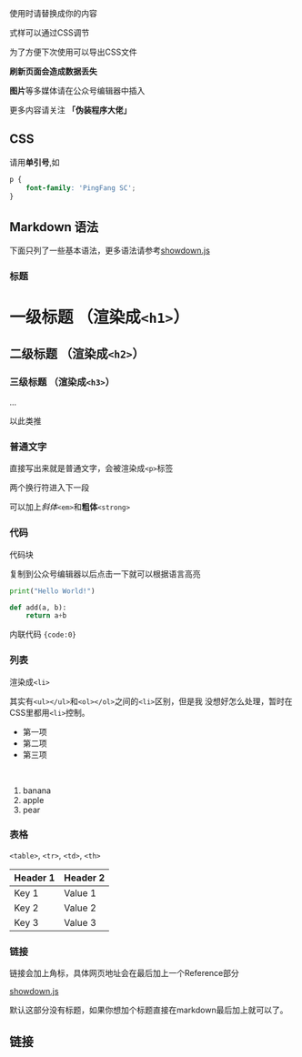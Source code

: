 使用时请替换成你的内容

式样可以通过CSS调节

为了方便下次使用可以导出CSS文件

**刷新页面会造成数据丢失**

**图片**等多媒体请在公众号编辑器中插入

更多内容请关注 **「伪装程序大佬」**

## CSS
请用**单引号**,如
```css
p {
    font-family: 'PingFang SC';
}

```

## Markdown 语法
下面只列了一些基本语法，更多语法请参考[showdown.js](https://github.com/showdownjs/showdown)

### 标题


# 一级标题 （渲染成`<h1>`）
## 二级标题 （渲染成`<h2>`）
### 三级标题 （渲染成`<h3>`）

...

以此类推



### 普通文字
直接写出来就是普通文字，会被渲染成`<p>`标签

两个换行符进入下一段

可以加上*斜体*`<em>`和**粗体**`<strong>`

### 代码

代码块

复制到公众号编辑器以后点击一下就可以根据语言高亮

```python
print("Hello World!")

def add(a, b):
    return a+b
```

内联代码 `{code:0}`


### 列表

渲染成`<li>`

其实有`<ul></ul>`和`<ol></ol>`之间的`<li>`区别，但是我
没想好怎么处理，暂时在CSS里都用`<li>`控制。


- 第一项
- 第二项
- 第三项

<br>

1. banana
2. apple
2. pear

### 表格
`<table>`, `<tr>`, `<td>`, `<th>` 

| Header 1 | Header 2 |
| --- | --- |
| Key 1 | Value 1 |
| Key 2 | Value 2 |
| Key 3 | Value 3 |

### 链接
链接会加上角标，具体网页地址会在最后加上一个Reference部分

[showdown.js](https://github.com/showdownjs/showdown)

默认这部分没有标题，如果你想加个标题直接在markdown最后加上就可以了。

## 链接

